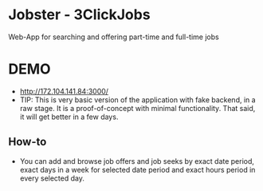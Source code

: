 # Jobster - 3ClickJobs
Web-App for searching and offering part-time and full-time jobs

# DEMO
  
* http://172.104.141.84:3000/
* TIP: This is very basic version of the application with fake backend, in a raw stage. It is a proof-of-concept with minimal functionality. That said, it will get better in a few days.
  
## How-to  
  
* You can add and browse job offers and job seeks by exact date period, exact days in a week for selected date period and exact hours period in every selected day.
